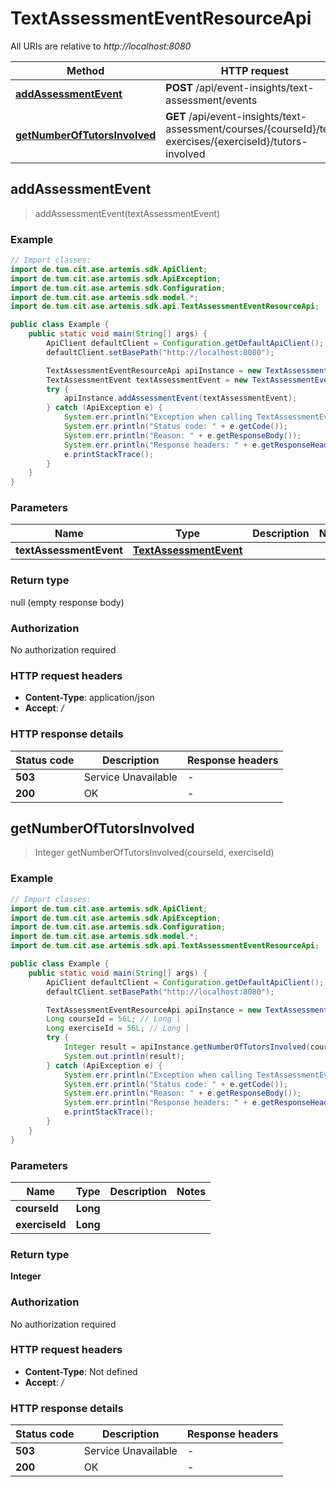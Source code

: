 # TextAssessmentEventResourceApi

All URIs are relative to *http://localhost:8080*

| Method | HTTP request | Description |
|------------- | ------------- | -------------|
| [**addAssessmentEvent**](TextAssessmentEventResourceApi.md#addAssessmentEvent) | **POST** /api/event-insights/text-assessment/events |  |
| [**getNumberOfTutorsInvolved**](TextAssessmentEventResourceApi.md#getNumberOfTutorsInvolved) | **GET** /api/event-insights/text-assessment/courses/{courseId}/text-exercises/{exerciseId}/tutors-involved |  |



## addAssessmentEvent

> addAssessmentEvent(textAssessmentEvent)



### Example

```java
// Import classes:
import de.tum.cit.ase.artemis.sdk.ApiClient;
import de.tum.cit.ase.artemis.sdk.ApiException;
import de.tum.cit.ase.artemis.sdk.Configuration;
import de.tum.cit.ase.artemis.sdk.model.*;
import de.tum.cit.ase.artemis.sdk.api.TextAssessmentEventResourceApi;

public class Example {
    public static void main(String[] args) {
        ApiClient defaultClient = Configuration.getDefaultApiClient();
        defaultClient.setBasePath("http://localhost:8080");

        TextAssessmentEventResourceApi apiInstance = new TextAssessmentEventResourceApi(defaultClient);
        TextAssessmentEvent textAssessmentEvent = new TextAssessmentEvent(); // TextAssessmentEvent | 
        try {
            apiInstance.addAssessmentEvent(textAssessmentEvent);
        } catch (ApiException e) {
            System.err.println("Exception when calling TextAssessmentEventResourceApi#addAssessmentEvent");
            System.err.println("Status code: " + e.getCode());
            System.err.println("Reason: " + e.getResponseBody());
            System.err.println("Response headers: " + e.getResponseHeaders());
            e.printStackTrace();
        }
    }
}
```

### Parameters


| Name | Type | Description  | Notes |
|------------- | ------------- | ------------- | -------------|
| **textAssessmentEvent** | [**TextAssessmentEvent**](TextAssessmentEvent.md)|  | |

### Return type

null (empty response body)

### Authorization

No authorization required

### HTTP request headers

- **Content-Type**: application/json
- **Accept**: */*

### HTTP response details
| Status code | Description | Response headers |
|-------------|-------------|------------------|
| **503** | Service Unavailable |  -  |
| **200** | OK |  -  |


## getNumberOfTutorsInvolved

> Integer getNumberOfTutorsInvolved(courseId, exerciseId)



### Example

```java
// Import classes:
import de.tum.cit.ase.artemis.sdk.ApiClient;
import de.tum.cit.ase.artemis.sdk.ApiException;
import de.tum.cit.ase.artemis.sdk.Configuration;
import de.tum.cit.ase.artemis.sdk.model.*;
import de.tum.cit.ase.artemis.sdk.api.TextAssessmentEventResourceApi;

public class Example {
    public static void main(String[] args) {
        ApiClient defaultClient = Configuration.getDefaultApiClient();
        defaultClient.setBasePath("http://localhost:8080");

        TextAssessmentEventResourceApi apiInstance = new TextAssessmentEventResourceApi(defaultClient);
        Long courseId = 56L; // Long | 
        Long exerciseId = 56L; // Long | 
        try {
            Integer result = apiInstance.getNumberOfTutorsInvolved(courseId, exerciseId);
            System.out.println(result);
        } catch (ApiException e) {
            System.err.println("Exception when calling TextAssessmentEventResourceApi#getNumberOfTutorsInvolved");
            System.err.println("Status code: " + e.getCode());
            System.err.println("Reason: " + e.getResponseBody());
            System.err.println("Response headers: " + e.getResponseHeaders());
            e.printStackTrace();
        }
    }
}
```

### Parameters


| Name | Type | Description  | Notes |
|------------- | ------------- | ------------- | -------------|
| **courseId** | **Long**|  | |
| **exerciseId** | **Long**|  | |

### Return type

**Integer**

### Authorization

No authorization required

### HTTP request headers

- **Content-Type**: Not defined
- **Accept**: */*

### HTTP response details
| Status code | Description | Response headers |
|-------------|-------------|------------------|
| **503** | Service Unavailable |  -  |
| **200** | OK |  -  |

